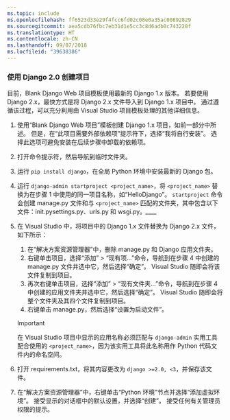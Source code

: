 ```yaml
---
ms.topic: include
ms.openlocfilehash: ff6523d33e29f4fcc6fd02c08e0a35ac00892829
ms.sourcegitcommit: aea5cdb76fbc7eb31d1e5cc3c8d6adb0c743220f
ms.translationtype: HT
ms.contentlocale: zh-CN
ms.lasthandoff: 09/07/2018
ms.locfileid: "39638386"
---
```

### <a name="create-a-project-using-django-20"></a>使用 Django 2.0 创建项目

目前，Blank Django Web 项目模板使用最新的 Django 1.x 版本。 若要使用 Django 2.x，最快方式是将 Django 2.x 文件导入到 Django 1.x 项目中。 通过遵循该过程，可以充分利用由 Visual Studio 项目模板处理的其他详细信息。

1. 使用“Blank Django Web 项目”模板创建 Django 1.x 项目，如前一部分中所述。 但是，在“此项目需要外部依赖项”提示符下，选择“我将自行安装”。 选择此选项可避免安装在后续步骤中卸载的依赖项。

1. 打开命令提示符，然后导航到临时文件夹。

1. 运行 `pip install django`，在全局 Python 环境中安装最新的 Django 包。

1. 运行 `django-admin startproject <project_name>`，将 `<project_name>` 替换为在步骤 1 中使用的同一项目名称，如“HelloDjango”。 `startproject` 命令会创建 manage.py 文件和与 `<project_name>` 匹配的文件夹，其中包含以下文件：init.pysettings.py、urls.py 和 wsgi.py。*\_\_\_\_*

1. 在 Visual Studio 中，将项目中的 Django 1.x 文件替换为 Django 2.x 文件，如下所示：

    1. 在“解决方案资源管理器”中，删除 manage.py 和 Django 应用文件夹。
    1. 右键单击项目，选择“添加” > “现有项...”命令，导航到在步骤 4 中创建的 manage.py 文件并选中它，然后选择“确定”。 Visual Studio 随即会将该文件复制到项目。
    1. 再次右键单击项目，选择“添加” > “现有文件夹...”命令，导航到在步骤 4 中创建的应用文件夹并选中它，然后选择“确定”。 Visual Studio 随即会将整个文件夹及其四个文件复制到项目。
    1. 右键单击 manage.py，然后选择“设置为启动文件”。

    > [!Important]
    > 在 Visual Studio 项目中显示的应用名称必须匹配与 `django-admin` 实用工具配合使用的 `<project_name>`，因为该实用工具将此名称用作 Python 代码文件内的命名空间。

1. 打开 requirements.txt，将其内容更改为 `django >=2.0, <3`，并保存该文件。

1. 在“解决方案资源管理器”中，右键单击“Python 环境”节点并选择“添加虚拟环境”。 接受显示的对话框中的默认设置，并选择“创建”。 接受任何有关管理员权限的提示。